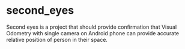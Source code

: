 # second_eyes
Second eyes is a project that should provide confirmation that Visual Odometry with single camera on Android phone can provide accurate relative position of person in their space.
